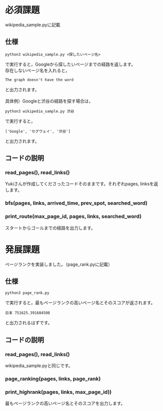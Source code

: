 # 必須課題
wikipedia_sample.pyに記載
## 仕様
```shell
python3 wikipedia_sample.py <探したいページ名>
```
で実行すると，Googleから探したいページまでの経路を返します。<br/>
存在しないページ名を入れると，
```shell
The graph doesn't have the word
```
と出力されます。
<br/><br/>
具体例）Googleと渋谷の経路を探す場合は，
```shell
python3 wikipedia_sample.py 渋谷
```
で実行すると，
```shell
['Google', 'セグウェイ', '渋谷']
```
と出力されます。

## コードの説明
### read_pages(), read_links()
Yukiさんが作成してくださったコードそのままです。それぞれpages, linksを返します。

### bfs(pages, links, arrived_time, prev_spot, searched_word)

### print_route(max_page_id, pages, links, searched_word)
スタートからゴールまでの経路を出力します。

# 発展課題

ページランクを実装しました。（page_rank.pyに記載）
## 仕様
```shell
python3 page_rank.py
```
で実行すると，最もページランクの高いページ名とそのスコアが返されます。
```shell
日本 751625.391684508
```
と出力されるはずです。

## コードの説明
### read_pages(), read_links()
wikipedia_sample.pyと同じです。

### page_ranking(pages, links, page_rank)

### print_highrank(pages, links, max_page_id))
最もページランクの高いページ名とそのスコアを出力します。